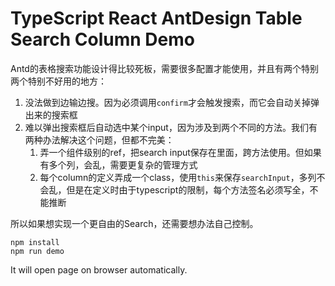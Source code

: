 TypeScript React AntDesign Table Search Column Demo
=================================

Antd的表格搜索功能设计得比较死板，需要很多配置才能使用，并且有两个特别两个特别不好用的地方：

1. 没法做到边输边搜。因为必须调用`confirm`才会触发搜索，而它会自动关掉弹出来的搜索框
2. 难以弹出搜索框后自动选中某个input，因为涉及到两个不同的方法。我们有两种办法解决这个问题，但都不完美：
   1. 弄一个组件级别的ref，把search input保存在里面，跨方法使用。但如果有多个列，会乱，需要更复杂的管理方式
   2. 每个column的定义弄成一个class，使用`this`来保存`searchInput`，多列不会乱，但是在定义时由于typescript的限制，每个方法签名必须写全，不能推断

所以如果想实现一个更自由的Search，还需要想办法自己控制。

```
npm install
npm run demo
```

It will open page on browser automatically.
